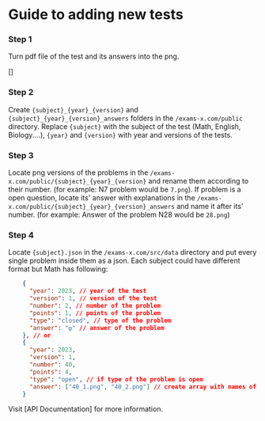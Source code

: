 # Guide to adding new tests

### Step 1

Turn pdf file of the test and its answers into the png.

[]

### Step 2

Create `{subject}_{year}_{version}` and `{subject}_{year}_{version}_answers` folders in the `/exams-x.com/public` directory. Replace `{subject}` with the subject of the test (Math, English, Biology....), `{year}` and `{version}` with year and versions of the tests.

### Step 3

Locate png versions of the problems in the `/exams-x.com/public/{subject}_{year}_{version}` and rename them according to their number. (for example: N7 problem would be `7.png`). If problem is a open question, locate its' answer with explanations in the `/exams-x.com/public/{subject}_{year}_{version}_answers` and name it after its' number. (for example: Answer of the problem N28 would be `28.png`)

### Step 4

Locate `{subject}.json` in the `/exams-x.com/src/data` directory and put every single problem inside them as a json. Each subject could have different format but Math has following:

```json
    {
      "year": 2023, // year of the test
      "version": 1, // version of the test
      "number": 2, // number of the problem
      "points": 1, // points of the problem
      "type": "closed", // type of the problem
      "answer": "დ" // answer of the problem
    }, // or
    {
      "year": 2023,
      "version": 1,
      "number": 40,
      "points": 4,
      "type": "open", // if type of the problem is open
      "answer": ["40_1.png", "40_2.png"] // create array with names of the answer pictures you created in /{subject}_{year}_{version}_answers directory
    }
```

Visit [API Documentation] for more information.



